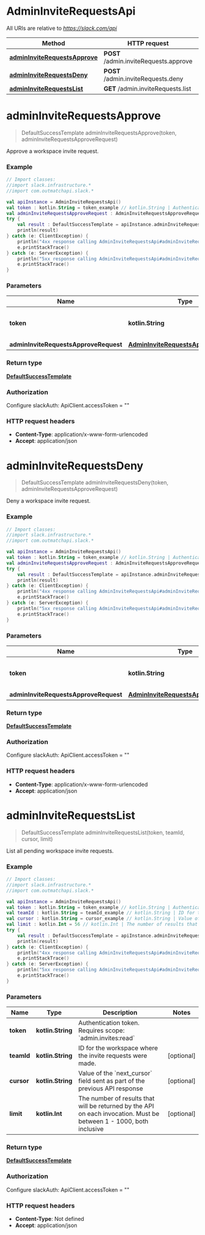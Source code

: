 # AdminInviteRequestsApi

All URIs are relative to *https://slack.com/api*

Method | HTTP request | Description
------------- | ------------- | -------------
[**adminInviteRequestsApprove**](AdminInviteRequestsApi.md#adminInviteRequestsApprove) | **POST** /admin.inviteRequests.approve | 
[**adminInviteRequestsDeny**](AdminInviteRequestsApi.md#adminInviteRequestsDeny) | **POST** /admin.inviteRequests.deny | 
[**adminInviteRequestsList**](AdminInviteRequestsApi.md#adminInviteRequestsList) | **GET** /admin.inviteRequests.list | 


<a name="adminInviteRequestsApprove"></a>
# **adminInviteRequestsApprove**
> DefaultSuccessTemplate adminInviteRequestsApprove(token, adminInviteRequestsApproveRequest)



Approve a workspace invite request.

### Example
```kotlin
// Import classes:
//import slack.infrastructure.*
//import com.outmatchapi.slack.*

val apiInstance = AdminInviteRequestsApi()
val token : kotlin.String = token_example // kotlin.String | Authentication token. Requires scope: `admin.invites:write`
val adminInviteRequestsApproveRequest : AdminInviteRequestsApproveRequest =  // AdminInviteRequestsApproveRequest | 
try {
    val result : DefaultSuccessTemplate = apiInstance.adminInviteRequestsApprove(token, adminInviteRequestsApproveRequest)
    println(result)
} catch (e: ClientException) {
    println("4xx response calling AdminInviteRequestsApi#adminInviteRequestsApprove")
    e.printStackTrace()
} catch (e: ServerException) {
    println("5xx response calling AdminInviteRequestsApi#adminInviteRequestsApprove")
    e.printStackTrace()
}
```

### Parameters

Name | Type | Description  | Notes
------------- | ------------- | ------------- | -------------
 **token** | **kotlin.String**| Authentication token. Requires scope: &#x60;admin.invites:write&#x60; |
 **adminInviteRequestsApproveRequest** | [**AdminInviteRequestsApproveRequest**](AdminInviteRequestsApproveRequest.md)|  | [optional]

### Return type

[**DefaultSuccessTemplate**](DefaultSuccessTemplate.md)

### Authorization


Configure slackAuth:
    ApiClient.accessToken = ""

### HTTP request headers

 - **Content-Type**: application/x-www-form-urlencoded
 - **Accept**: application/json

<a name="adminInviteRequestsDeny"></a>
# **adminInviteRequestsDeny**
> DefaultSuccessTemplate adminInviteRequestsDeny(token, adminInviteRequestsApproveRequest)



Deny a workspace invite request.

### Example
```kotlin
// Import classes:
//import slack.infrastructure.*
//import com.outmatchapi.slack.*

val apiInstance = AdminInviteRequestsApi()
val token : kotlin.String = token_example // kotlin.String | Authentication token. Requires scope: `admin.invites:write`
val adminInviteRequestsApproveRequest : AdminInviteRequestsApproveRequest =  // AdminInviteRequestsApproveRequest | 
try {
    val result : DefaultSuccessTemplate = apiInstance.adminInviteRequestsDeny(token, adminInviteRequestsApproveRequest)
    println(result)
} catch (e: ClientException) {
    println("4xx response calling AdminInviteRequestsApi#adminInviteRequestsDeny")
    e.printStackTrace()
} catch (e: ServerException) {
    println("5xx response calling AdminInviteRequestsApi#adminInviteRequestsDeny")
    e.printStackTrace()
}
```

### Parameters

Name | Type | Description  | Notes
------------- | ------------- | ------------- | -------------
 **token** | **kotlin.String**| Authentication token. Requires scope: &#x60;admin.invites:write&#x60; |
 **adminInviteRequestsApproveRequest** | [**AdminInviteRequestsApproveRequest**](AdminInviteRequestsApproveRequest.md)|  | [optional]

### Return type

[**DefaultSuccessTemplate**](DefaultSuccessTemplate.md)

### Authorization


Configure slackAuth:
    ApiClient.accessToken = ""

### HTTP request headers

 - **Content-Type**: application/x-www-form-urlencoded
 - **Accept**: application/json

<a name="adminInviteRequestsList"></a>
# **adminInviteRequestsList**
> DefaultSuccessTemplate adminInviteRequestsList(token, teamId, cursor, limit)



List all pending workspace invite requests.

### Example
```kotlin
// Import classes:
//import slack.infrastructure.*
//import com.outmatchapi.slack.*

val apiInstance = AdminInviteRequestsApi()
val token : kotlin.String = token_example // kotlin.String | Authentication token. Requires scope: `admin.invites:read`
val teamId : kotlin.String = teamId_example // kotlin.String | ID for the workspace where the invite requests were made.
val cursor : kotlin.String = cursor_example // kotlin.String | Value of the `next_cursor` field sent as part of the previous API response
val limit : kotlin.Int = 56 // kotlin.Int | The number of results that will be returned by the API on each invocation. Must be between 1 - 1000, both inclusive
try {
    val result : DefaultSuccessTemplate = apiInstance.adminInviteRequestsList(token, teamId, cursor, limit)
    println(result)
} catch (e: ClientException) {
    println("4xx response calling AdminInviteRequestsApi#adminInviteRequestsList")
    e.printStackTrace()
} catch (e: ServerException) {
    println("5xx response calling AdminInviteRequestsApi#adminInviteRequestsList")
    e.printStackTrace()
}
```

### Parameters

Name | Type | Description  | Notes
------------- | ------------- | ------------- | -------------
 **token** | **kotlin.String**| Authentication token. Requires scope: &#x60;admin.invites:read&#x60; |
 **teamId** | **kotlin.String**| ID for the workspace where the invite requests were made. | [optional]
 **cursor** | **kotlin.String**| Value of the &#x60;next_cursor&#x60; field sent as part of the previous API response | [optional]
 **limit** | **kotlin.Int**| The number of results that will be returned by the API on each invocation. Must be between 1 - 1000, both inclusive | [optional]

### Return type

[**DefaultSuccessTemplate**](DefaultSuccessTemplate.md)

### Authorization


Configure slackAuth:
    ApiClient.accessToken = ""

### HTTP request headers

 - **Content-Type**: Not defined
 - **Accept**: application/json

